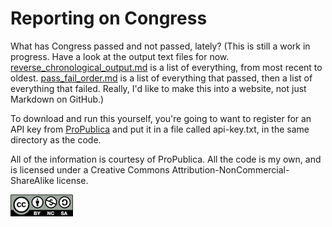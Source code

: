 # Reporting on Congress

What has Congress passed and not passed, lately? (This is still a work in progress. Have a look at the output text files for now. [reverse_chronological_output.md](https://github.com/csheldonhess/reporting-on-congress/blob/master/reverse_chronological_output.md) is a list of everything, from most recent to oldest. [pass_fail_order.md](https://github.com/csheldonhess/reporting-on-congress/blob/master/pass_fail_order.md) is a list of everything that passed, then a list of everything that failed. Really, I'd like to make this into a website, not just Markdown on GitHub.)

To download and run this yourself, you're going to want to register for an API key from [ProPublica](https://projects.propublica.org/api-docs/congress-api/) and put it in a file called api-key.txt, in the same directory as the code.

All of the information is courtesy of ProPublica. All the code is my own, and is licensed under a Creative Commons Attribution-NonCommercial-ShareAlike license.
 
![CC-by-nc-sa](cc-by-nc-sa.png)
